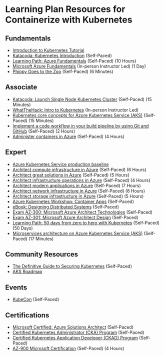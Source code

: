 # Learning Plan Resources for Containerize with Kubernetes

## Fundamentals

* [Introduction to Kubernetes Tutorial](https://kubernetes.io/docs/tutorials/kubernetes-basics/)
* [Katacoda: Kubernetes Introduction](https://www.katacoda.com/loodse/courses/kubernetes) (Self-Paced)
* [Learning Path: Azure Fundamentals](https://docs.microsoft.com/en-us/learn/paths/azure-fundamentals/) (Self-Paced) (10 Hours)
* [Microsoft Azure Fundamentals](https://www.microsoft.com/learning/course.aspx?cid=AZ-900T01) (In-person Instructor Led) (1 Day)
* [Phippy Goes to the Zoo](https://azure.microsoft.com/mediahandler/files/resourcefiles/phippy-goes-to-the-zoo/Phippy%20Goes%20To%20The%20Zoo_MSFTonline.pdf) (Self-Paced) (6 Minutes)

## Associate

* [Katacoda: Launch Single Node Kubernetes Cluster](https://www.katacoda.com/courses/kubernetes/launch-single-node-cluster) (Self-Paced) (15 Minutes)
* [WhatTheHack: Intro to Kubernetes](https://github.com/microsoft/WhatTheHack/tree/master/001-IntroToKubernetes) (In-person Instructor Led)
* [Kubernetes core concepts for Azure Kubernetes Service (AKS)](https://docs.microsoft.com/en-us/azure/aks/concepts-clusters-workloads) (Self-Paced) (15 Minutes)
* [Implement a code workflow in your build pipeline by using Git and GitHub](https://docs.microsoft.com/en-us/learn/modules/implement-code-workflow/) (Self-Paced) (2 Hours)
* [Administer containers in Azure](https://docs.microsoft.com/en-us/learn/paths/administer-containers-in-azure/) (Self-Paced) (4 Hours)

## Expert

* [Azure Kubernetes Service production baseline](https://docs.microsoft.com/en-us/azure/architecture/reference-architectures/containers/aks/secure-baseline-aks)
* [Architect compute infrastructure in Azure](https://docs.microsoft.com/en-us/learn/paths/architect-compute-infrastructure/) (Self-Paced) (6 Hours)
* [Architect great solutions in Azure](https://docs.microsoft.com/en-us/learn/paths/architect-great-solutions-in-azure/) (Self-Paced) (5 Hours)
* [Architect infrastructure operations in Azure](https://docs.microsoft.com/en-us/learn/paths/architect-infrastructure-operations/) (Self-Paced) (4 Hours)
* [Architect modern applications in Azure](https://docs.microsoft.com/en-us/learn/paths/architect-modern-apps/) (Self-Paced) (7 Hours)
* [Architect network infrastructure in Azure](https://docs.microsoft.com/en-us/learn/paths/architect-network-infrastructure/) (Self-Paced) (8 Hours)
* [Architect storage infrastructure in Azure](https://docs.microsoft.com/en-us/learn/paths/architect-storage-infrastructure/) (Self-Paced) (5 Hours)
* [Azure Kubernetes Workshop: Container Apps](https://aksworkshop.io/) (Self-Paced)
* [eBook: Designing Distributed Systems](https://azure.microsoft.com/en-us/resources/designing-distributed-systems/) (Self-Paced)
* [Exam AZ-300: Microsoft Azure Architect Technologies](https://docs.microsoft.com/en-us/learn/certifications/exams/az-300?wt.mc_id=learningredirect_certs-web-wwl) (Self-Paced)
* [Exam AZ-301: Microsoft Azure Architect Design](https://docs.microsoft.com/en-us/learn/certifications/exams/az-301?wt.mc_id=learningredirect_certs-web-wwl) (Self-Paced)
* [Learning Path: 50 days from zero to hero with Kubernetes](https://azure.microsoft.com/mediahandler/files/resourcefiles/kubernetes-learning-path/Kubernetes%20Learning%20Path_Version%202.0.pdf) (Self-Paced) (50 Days)
* [Microservices architecture on Azure Kubernetes Service (AKS)](https://docs.microsoft.com/en-us/azure/architecture/reference-architectures/microservices/aks) (Self-Paced) (17 Minutes)

## Community Resources

* [The Definitive Guide to Securing Kubernetes](https://info.aquasec.com/securing_kubernetes) (Self-Paced)
* [AKS Roadmap](https://github.com/Azure/AKS/projects/1)

## Events

* [KubeCon](https://www.cncf.io/kubecon-cloudnativecon-events/) (Self-Paced)

## Certifications

* [Microsoft Certified: Azure Solutions Architect](https://docs.microsoft.com/en-us/learn/certifications/azure-solutions-architect) (Self-Paced)
* [Certified Kubernetes Administrator (CKA) Program](https://www.cncf.io/certification/cka/) (Self-Paced)
* [Certified Kubernetes Application Developer (CKAD) Program](https://www.cncf.io/certification/ckad/) (Self-Paced)
* [AZ-900 Microsoft Certification](https://docs.microsoft.com/en-us/learn/certifications/exams/az-900) (Self-Paced) (4 Hours)
